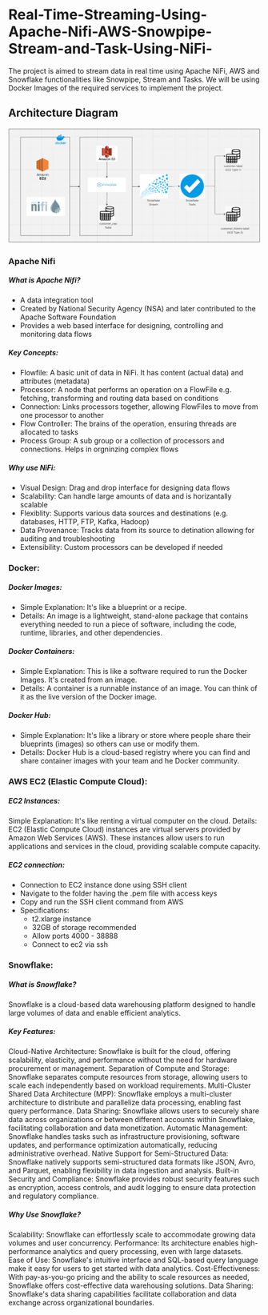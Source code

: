 # Real-Time-Streaming-Using-Apache-Nifi-AWS-Snowpipe-Stream-and-Task-Using-NiFi-
The project is aimed to stream data in real time using Apache NiFi, AWS and Snowflake functionalities like Snowpipe, Stream and Tasks. We will be using Docker Images of the required services to implement the project.  


## Architecture Diagram

![Architecture Diagram](https://raw.githubusercontent.com/vikash-singh-prac/Real-Time-Streaming-Using-Apache-Nifi-AWS-Snowpipe-Stream-and-Task-Using-NiFi-/dev/.misc/Architecture_Diagram.png)

### Apache Nifi

##### What is Apache Nifi?
- A data integration tool 
- Created by National Security Agency (NSA) and later contributed to the Apache Software Foundation
- Provides a web based interface for designing, controlling and monitoring data flows 

##### Key Concepts:
- Flowfile: A basic unit of data in NiFi. It has content (actual data) and attributes (metadata)
- Processor: A node that performs an operation on a FlowFile e.g. fetching, transforming and routing data based on conditions
- Connection: Links processors together, allowing FlowFiles to move from one processor to another 
- Flow Controller: The brains of the operation, ensuring threads are allocated to tasks 
- Process Group: A sub group or a collection of processors and connections. Helps in orgninzing complex flows 

##### Why use NiFi:
- Visual Design: Drag and drop interface for designing data flows
- Scalability: Can handle large amounts of data and is horizantally scalable
- Flexiblity: Supports various data sources and destinations (e.g. databases, HTTP, FTP, Kafka, Hadoop)
- Data Provenance: Tracks data from its source to detination allowing for auditing and troubleshooting
- Extensibility: Custom processors can be developed if needed 


### Docker: 

##### Docker Images:
- Simple Explanation: It's like a blueprint or a recipe.
- Details: An image is a lightweight, stand-alone package that contains everything needed to run a piece of
  software, including the code, runtime, libraries, and other dependencies.

##### Docker Containers:
- Simple Explanation: This is like a software required to run the Docker Images. It's created from an image.
- Details: A container is a runnable instance of an image. You can think of it as the live version of the Docker image.

##### Docker Hub:
- Simple Explanation: It's like a library or store where people share their blueprints (images) so others can use or
modify them.
- Details: Docker Hub is a cloud-based registry where you can find and share container images with your team and
he Docker community.

### AWS EC2 (Elastic Compute Cloud):

##### EC2 Instances:

Simple Explanation: It's like renting a virtual computer on the cloud.
Details: EC2 (Elastic Compute Cloud) instances are virtual servers provided by Amazon Web Services (AWS). These instances allow users to run applications and services in the cloud, providing scalable compute capacity.

##### EC2 connection:
- Connection to EC2 instance done using SSH client
- Navigate to the folder having the .pem file with access keys 
- Copy and run the SSH client command from AWS
- Specifications:
    - t2.xlarge instance
    - 32GB of storage recommended
    - Allow ports 4000 - 38888
    - Connect to ec2 via ssh

### Snowflake:

##### What is Snowflake?

Snowflake is a cloud-based data warehousing platform designed to handle large volumes of data and enable efficient analytics.

##### Key Features:

Cloud-Native Architecture: Snowflake is built for the cloud, offering scalability, elasticity, and performance without the need for hardware procurement or management.
Separation of Compute and Storage: Snowflake separates compute resources from storage, allowing users to scale each independently based on workload requirements.
Multi-Cluster Shared Data Architecture (MPP): Snowflake employs a multi-cluster architecture to distribute and parallelize data processing, enabling fast query performance.
Data Sharing: Snowflake allows users to securely share data across organizations or between different accounts within Snowflake, facilitating collaboration and data monetization.
Automatic Management: Snowflake handles tasks such as infrastructure provisioning, software updates, and performance optimization automatically, reducing administrative overhead.
Native Support for Semi-Structured Data: Snowflake natively supports semi-structured data formats like JSON, Avro, and Parquet, enabling flexibility in data ingestion and analysis.
Built-in Security and Compliance: Snowflake provides robust security features such as encryption, access controls, and audit logging to ensure data protection and regulatory compliance.

##### Why Use Snowflake?

Scalability: Snowflake can effortlessly scale to accommodate growing data volumes and user concurrency.
Performance: Its architecture enables high-performance analytics and query processing, even with large datasets.
Ease of Use: Snowflake's intuitive interface and SQL-based query language make it easy for users to get started with data analytics.
Cost-Effectiveness: With pay-as-you-go pricing and the ability to scale resources as needed, Snowflake offers cost-effective data warehousing solutions.
Data Sharing: Snowflake's data sharing capabilities facilitate collaboration and data exchange across organizational boundaries.









